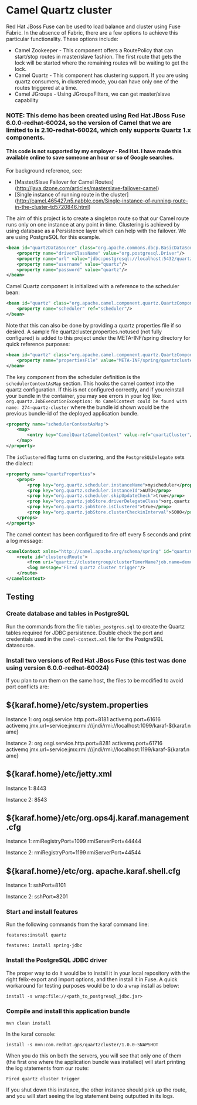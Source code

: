 # Camel Quartz cluster

Red Hat JBoss Fuse can be used to load balance and cluster using Fuse Fabric.
In the absence of Fabric, there are a few options to achieve this particular functionality. These options include:

* Camel Zookeeper - This component offers a RoutePolicy that can start/stop routes in master/slave fashion. The first route that gets the lock will be started where the remaining routes will be waiting to get the lock.
* Camel Quartz - This component has clustering support. If you are using quartz consumers, in clustered mode, you can have only one of the routes triggered at a time.
* Camel JGroups - Using JGroupsFilters, we can get master/slave capability

### NOTE: This demo has been created using Red Hat JBoss Fuse 6.0.0-redhat-60024, so the version of Camel that we are limited to is 2.10-redhat-60024, which only supports Quartz 1.x components.

#### This code is not supported by my employer - Red Hat. I have made this available online to save someone an hour or so of Google searches.


For background reference, see:

* [Master/Slave Failover for Camel Routes] (http://java.dzone.com/articles/masterslave-failover-camel)
* [Single instance of running route in the cluster] (http://camel.465427.n5.nabble.com/Single-instance-of-running-route-in-the-cluster-td5720846.html)

The aim of this project is to create a singleton route so that our Camel route runs only on one instance at any point in time.
Clustering is achieved by using database as a Persistence layer which can help with the failover. We are using PostgreSQL for this example.

```xml
<bean id="quartzDataSource" class="org.apache.commons.dbcp.BasicDataSource" destroy-method="close">
    <property name="driverClassName" value="org.postgresql.Driver"/>
    <property name="url" value="jdbc:postgresql://localhost:5432/quartz"/>
    <property name="username" value="quartz"/>
    <property name="password" value="quartz"/>
</bean>
```

Camel Quartz component is initialized with a reference to the scheduler bean:

```xml
<bean id="quartz" class="org.apache.camel.component.quartz.QuartzComponent">
    <property name="scheduler" ref="scheduler"/>
</bean>
```

Note that this can also be done by providing a quartz properties file if so desired. A sample file quartzcluster.properties.notused (not fully configured) is added to this project under the META-INF/spring directory for quick reference purposes:

```xml
<bean id="quartz" class="org.apache.camel.component.quartz.QuartzComponent">
    <property name="propertiesFile" value="META-INF/spring/quartzcluster.properties"/>
</bean>
```

The key component from the scheduler definition is the `schedulerContextAsMap` section.
This hooks the camel context into the quartz configuration.
If this is not configured correctly, and if you reinstall your bundle in the container, you may see errors in your log like: ```org.quartz.JobExecutionException: No CamelContext could be found with name: 274-quartz-cluster``` where the bundle id shown would be the previous bundle-id of the deployed application bundle.

```xml
<property name="schedulerContextAsMap">
    <map>
        <entry key="CamelQuartzCamelContext" value-ref="quartzCluster"/>
    </map>
</property>
```

The `isClustered` flag turns on clustering, and the `PostgreSQLDelegate` sets the dialect:

```xml
<property name="quartzProperties">
    <props>
        <prop key="org.quartz.scheduler.instanceName">myscheduler</prop>
        <prop key="org.quartz.scheduler.instanceId">AUTO</prop>
        <prop key="org.quartz.scheduler.skipUpdateCheck">true</prop>
        <prop key="org.quartz.jobStore.driverDelegateClass">org.quartz.impl.jdbcjobstore.PostgreSQLDelegate</prop>
        <prop key="org.quartz.jobStore.isClustered">true</prop>
        <prop key="org.quartz.jobStore.clusterCheckinInterval">5000</prop>
    </props>
</property>
```

The camel context has been configured to fire off every 5 seconds and print a log message:

```xml
<camelContext xmlns="http://camel.apache.org/schema/spring" id="quartzCluster" managementNamePattern="#name#">
    <route id="clusteredRoute">
        <from uri="quartz://clustergroup/clusterTimerName?job.name=demoQuartzCluster&amp;cron=0/5+*+*+*+*+?"/>
        <log message="Fired quartz cluster trigger"/>
    </route>
</camelContext>
```


## Testing

### Create database and tables in PostgreSQL

Run the commands from the file `tables_postgres.sql` to create the Quartz tables required for JDBC persistence. Double check the port and credentials used in the `camel-context.xml` file for the PostgreSQL datasource.


### Install two versions of Red Hat JBoss Fuse (this test was done using version 6.0.0-redhat-60024)

If you plan to run them on the same host, the files to be modified to avoid port conflicts are:

${karaf.home}/etc/system.properties
------------------------------------
Instance 1:
org.osgi.service.http.port=8181
activemq.port=61616
activemq.jmx.url=service:jmx:rmi:///jndi/rmi://localhost:1099/karaf-${karaf.name}

Instance 2:
org.osgi.service.http.port=8281
activemq.port=61716
activemq.jmx.url=service:jmx:rmi:///jndi/rmi://localhost:1199/karaf-${karaf.name}

${karaf.home}/etc/jetty.xml
----------------------------
Instance 1:
<Property name="jetty.port" default="8181"/>
<Set name="confidentialPort">8443</Set>

Instance 2:
<Property name="jetty.port" default="8281"/>
<Set name="confidentialPort">8543</Set>

${karaf.home}/etc/org.ops4j.karaf.management.cfg
--------------------------------------------------
Instance 1:
rmiRegistryPort=1099
rmiServerPort=44444

Instance 2:
rmiRegistryPort=1199
rmiServerPort=44544

${karaf.home}/etc/org. apache.karaf.shell.cfg
-----------------------------------------------
Instance 1:
sshPort=8101

Instance 2:
sshPort=8201

### Start and install features
Run the following commands from the karaf command line:

`features:install quartz`

`features: install spring-jdbc`

### Install the PostgreSQL JDBC driver

The proper way to do it would be to install it in your local repository with the right felix-export and import options, and then install it in Fuse.
A quick workaround for testing purposes would be to do a `wrap` install as below:

`install -s wrap:file://<path_to_postgresql_jdbc.jar>`

### Compile and install this application bundle

`mvn clean install`

In the karaf console:

`install -s mvn:com.redhat.gps/quartzcluster/1.0.0-SNAPSHOT`

When you do this on both the servers, you will see that only one of them (the first one where the application bundle was installed) will start printing the log statements from our route:

`Fired quartz cluster trigger`

If you shut down this instance, the other instance should pick up the route, and you will start seeing the log statement being outputted in its logs.

